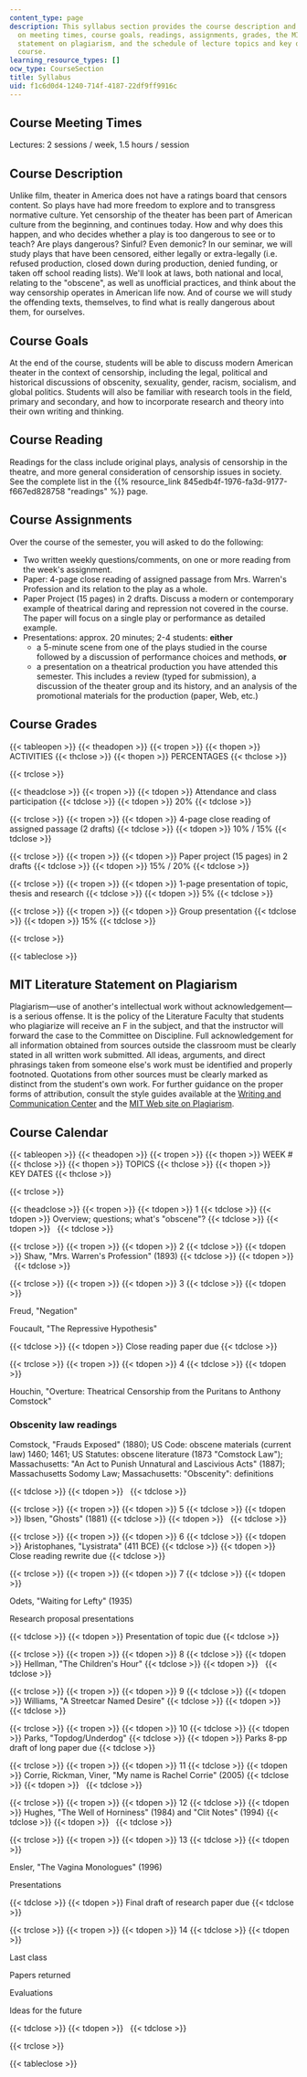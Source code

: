 ```yaml
---
content_type: page
description: This syllabus section provides the course description and information
  on meeting times, course goals, readings, assignments, grades, the MIT literature
  statement on plagiarism, and the schedule of lecture topics and key dates for the
  course.
learning_resource_types: []
ocw_type: CourseSection
title: Syllabus
uid: f1c6d0d4-1240-714f-4187-22df9ff9916c
---
```


Course Meeting Times
--------------------

Lectures: 2 sessions / week, 1.5 hours / session

Course Description
------------------

Unlike film, theater in America does not have a ratings board that censors content. So plays have had more freedom to explore and to transgress normative culture. Yet censorship of the theater has been part of American culture from the beginning, and continues today. How and why does this happen, and who decides whether a play is too dangerous to see or to teach? Are plays dangerous? Sinful? Even demonic? In our seminar, we will study plays that have been censored, either legally or extra-legally (i.e. refused production, closed down during production, denied funding, or taken off school reading lists). We'll look at laws, both national and local, relating to the "obscene", as well as unofficial practices, and think about the way censorship operates in American life now. And of course we will study the offending texts, themselves, to find what is really dangerous about them, for ourselves.

Course Goals
------------

At the end of the course, students will be able to discuss modern American theater in the context of censorship, including the legal, political and historical discussions of obscenity, sexuality, gender, racism, socialism, and global politics. Students will also be familiar with research tools in the field, primary and secondary, and how to incorporate research and theory into their own writing and thinking.

Course Reading
--------------

Readings for the class include original plays, analysis of censorship in the theatre, and more general consideration of censorship issues in society. See the complete list in the {{% resource_link 845edb4f-1976-fa3d-9177-f667ed828758 "readings" %}} page.

Course Assignments
------------------

Over the course of the semester, you will asked to do the following:

*   Two written weekly questions/comments, on one or more reading from the week's assignment.
*   Paper: 4-page close reading of assigned passage from Mrs. Warren's Profession and its relation to the play as a whole.
*   Paper Project (15 pages) in 2 drafts. Discuss a modern or contemporary example of theatrical daring and repression not covered in the course. The paper will focus on a single play or performance as detailed example.
*   Presentations: approx. 20 minutes; 2-4 students: **either**
    *   a 5-minute scene from one of the plays studied in the course followed by a discussion of performance choices and methods, **or**
    *   a presentation on a theatrical production you have attended this semester. This includes a review (typed for submission), a discussion of the theater group and its history, and an analysis of the promotional materials for the production (paper, Web, etc.)

Course Grades
-------------

{{< tableopen >}}
{{< theadopen >}}
{{< tropen >}}
{{< thopen >}}
ACTIVITIES
{{< thclose >}}
{{< thopen >}}
PERCENTAGES
{{< thclose >}}

{{< trclose >}}

{{< theadclose >}}
{{< tropen >}}
{{< tdopen >}}
Attendance and class participation
{{< tdclose >}}
{{< tdopen >}}
20%
{{< tdclose >}}

{{< trclose >}}
{{< tropen >}}
{{< tdopen >}}
4-page close reading of assigned passage (2 drafts)
{{< tdclose >}}
{{< tdopen >}}
10% / 15%
{{< tdclose >}}

{{< trclose >}}
{{< tropen >}}
{{< tdopen >}}
Paper project (15 pages) in 2 drafts
{{< tdclose >}}
{{< tdopen >}}
15% / 20%
{{< tdclose >}}

{{< trclose >}}
{{< tropen >}}
{{< tdopen >}}
1-page presentation of topic, thesis and research
{{< tdclose >}}
{{< tdopen >}}
5%
{{< tdclose >}}

{{< trclose >}}
{{< tropen >}}
{{< tdopen >}}
Group presentation
{{< tdclose >}}
{{< tdopen >}}
15%
{{< tdclose >}}

{{< trclose >}}

{{< tableclose >}}

MIT Literature Statement on Plagiarism
--------------------------------------

Plagiarism—use of another's intellectual work without acknowledgement—is a serious offense. It is the policy of the Literature Faculty that students who plagiarize will receive an F in the subject, and that the instructor will forward the case to the Committee on Discipline. Full acknowledgement for all information obtained from sources outside the classroom must be clearly stated in all written work submitted. All ideas, arguments, and direct phrasings taken from someone else's work must be identified and properly footnoted. Quotations from other sources must be clearly marked as distinct from the student's own work. For further guidance on the proper forms of attribution, consult the style guides available at the [Writing and Communication Center](http://cmsw.mit.edu/writing-and-communication-center/) and the [MIT Web site on Plagiarism](http://cmsw.mit.edu/writing-and-communication-center/avoiding-plagiarism/).

Course Calendar
---------------

{{< tableopen >}}
{{< theadopen >}}
{{< tropen >}}
{{< thopen >}}
WEEK #
{{< thclose >}}
{{< thopen >}}
TOPICS
{{< thclose >}}
{{< thopen >}}
KEY DATES
{{< thclose >}}

{{< trclose >}}

{{< theadclose >}}
{{< tropen >}}
{{< tdopen >}}
1
{{< tdclose >}}
{{< tdopen >}}
Overview; questions; what's "obscene"?
{{< tdclose >}}
{{< tdopen >}}
 
{{< tdclose >}}

{{< trclose >}}
{{< tropen >}}
{{< tdopen >}}
2
{{< tdclose >}}
{{< tdopen >}}
Shaw, "Mrs. Warren's Profession" (1893)
{{< tdclose >}}
{{< tdopen >}}
 
{{< tdclose >}}

{{< trclose >}}
{{< tropen >}}
{{< tdopen >}}
3
{{< tdclose >}}
{{< tdopen >}}


Freud, "Negation"

Foucault, "The Repressive Hypothesis"


{{< tdclose >}}
{{< tdopen >}}
Close reading paper due
{{< tdclose >}}

{{< trclose >}}
{{< tropen >}}
{{< tdopen >}}
4
{{< tdclose >}}
{{< tdopen >}}


Houchin, "Overture: Theatrical Censorship from the Puritans to Anthony Comstock"

### Obscenity law readings

Comstock, "Frauds Exposed" (1880); US Code: obscene materials (current law) 1460; 1461; US Statutes: obscene literature (1873 "Comstock Law"); Massachusetts: "An Act to Punish Unnatural and Lascivious Acts" (1887); Massachusetts Sodomy Law; Massachusetts: "Obscenity": definitions


{{< tdclose >}}
{{< tdopen >}}
 
{{< tdclose >}}

{{< trclose >}}
{{< tropen >}}
{{< tdopen >}}
5
{{< tdclose >}}
{{< tdopen >}}
Ibsen, "Ghosts" (1881)
{{< tdclose >}}
{{< tdopen >}}
 
{{< tdclose >}}

{{< trclose >}}
{{< tropen >}}
{{< tdopen >}}
6
{{< tdclose >}}
{{< tdopen >}}
Aristophanes, "Lysistrata" (411 BCE)
{{< tdclose >}}
{{< tdopen >}}
Close reading rewrite due
{{< tdclose >}}

{{< trclose >}}
{{< tropen >}}
{{< tdopen >}}
7
{{< tdclose >}}
{{< tdopen >}}


Odets, "Waiting for Lefty" (1935)

Research proposal presentations


{{< tdclose >}}
{{< tdopen >}}
Presentation of topic due
{{< tdclose >}}

{{< trclose >}}
{{< tropen >}}
{{< tdopen >}}
8
{{< tdclose >}}
{{< tdopen >}}
Hellman, "The Children's Hour"
{{< tdclose >}}
{{< tdopen >}}
 
{{< tdclose >}}

{{< trclose >}}
{{< tropen >}}
{{< tdopen >}}
9
{{< tdclose >}}
{{< tdopen >}}
Williams, "A Streetcar Named Desire"
{{< tdclose >}}
{{< tdopen >}}
 
{{< tdclose >}}

{{< trclose >}}
{{< tropen >}}
{{< tdopen >}}
10
{{< tdclose >}}
{{< tdopen >}}
Parks, "Topdog/Underdog"
{{< tdclose >}}
{{< tdopen >}}
Parks 8-pp draft of long paper due
{{< tdclose >}}

{{< trclose >}}
{{< tropen >}}
{{< tdopen >}}
11
{{< tdclose >}}
{{< tdopen >}}
Corrie, Rickman, Viner, "My name is Rachel Corrie" (2005)
{{< tdclose >}}
{{< tdopen >}}
 
{{< tdclose >}}

{{< trclose >}}
{{< tropen >}}
{{< tdopen >}}
12
{{< tdclose >}}
{{< tdopen >}}
Hughes, "The Well of Horniness" (1984) and "Clit Notes" (1994)
{{< tdclose >}}
{{< tdopen >}}
 
{{< tdclose >}}

{{< trclose >}}
{{< tropen >}}
{{< tdopen >}}
13
{{< tdclose >}}
{{< tdopen >}}


Ensler, "The Vagina Monologues" (1996)

Presentations


{{< tdclose >}}
{{< tdopen >}}
Final draft of research paper due
{{< tdclose >}}

{{< trclose >}}
{{< tropen >}}
{{< tdopen >}}
14
{{< tdclose >}}
{{< tdopen >}}


Last class

Papers returned

Evaluations

Ideas for the future


{{< tdclose >}}
{{< tdopen >}}
 
{{< tdclose >}}

{{< trclose >}}

{{< tableclose >}}